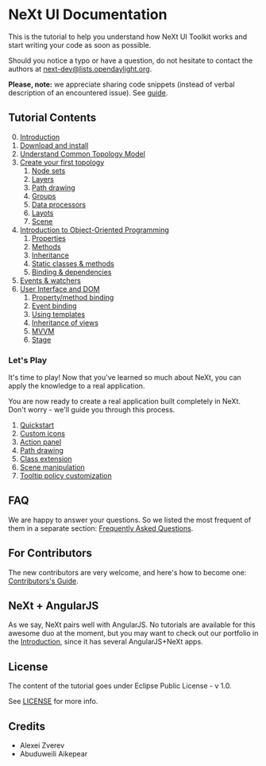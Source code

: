 # NeXt UI Documentation

This is the tutorial to help you understand how NeXt UI Toolkit works and start writing your code as soon as possible.

Should you notice a typo or have a question, do not hesitate to contact the authors at <next-dev@lists.opendaylight.org>.

**Please, note:** we appreciate sharing code snippets (instead of verbal description of an encountered issue). See [guide](./tutorials/code-snippet-publishing-guide.md).

## Tutorial Contents
0. [Introduction](./tutorials/tutorial-000.md)
1. [Download and install](./tutorials/tutorial-001.md)
2. [Understand Common Topology Model](./tutorials/tutorial-002.md)
3. [Create your first topology](./tutorials/tutorial-003.md)
    1. [Node sets](./tutorials/tutorial-003-01.md)
    2. [Layers](./tutorials/tutorial-003-02.md)
    3. [Path drawing](./tutorials/tutorial-003-03.md)
    4. [Groups](./tutorials/tutorial-003-04.md)
    5. [Data processors](./tutorials/tutorial-003-05.md)
    6. [Layots](./tutorials/tutorial-003-06.md)
    7. [Scene](./tutorials/tutorial-003-07.md)
4. [Introduction to Object-Oriented Programming](/tutorials/tutorial-004.md)
    1. [Properties](./tutorials/tutorial-004-01.md)
    2. [Methods](./tutorials/tutorial-004-02.md)
    3. [Inheritance](./tutorials/tutorial-004-03.md)
    4. [Static classes & methods](./tutorials/tutorial-004-04.md)
    5. [Binding & dependencies](./tutorials/tutorial-004-05.md)
5. [Events & watchers](./tutorials/tutorial-005.md)
6. [User Interface and DOM](./tutorials/tutorial-006.md)
	1. [Property/method binding](./tutorials/tutorial-006-01.md)
	2. [Event binding](./tutorials/tutorial-006-02.md)
	3. [Using templates](./tutorials/tutorial-006-03.md)
	4. [Inheritance of views](./tutorials/tutorial-006-04.md)
	5. [MVVM](./tutorials/tutorial-006-05.md)
	6. [Stage](./tutorials/tutorial-006-06.md)

### Let's Play

It's time to play! Now that you've learned so much about NeXt, you can apply the knowledge to a real application.

You are now ready to create a real application built completely in NeXt. Don't worry - we'll guide you through this process.

1. [Quickstart](./tutorials/letsplay/letsplay-01.md)
2. [Custom icons](./tutorials/letsplay/letsplay-02.md)
3. [Action panel](./tutorials/letsplay/letsplay-03.md)
4. [Path drawing](./tutorials/letsplay/letsplay-04.md)
5. [Class extension](./tutorials/letsplay/letsplay-05.md)
6. [Scene manipulation](./tutorials/letsplay/letsplay-06.md)
7. [Tooltip policy customization](./tutorials/letsplay/letsplay-07.md)

## FAQ
We are happy to answer your questions. So we listed the most frequent of them in a separate section: [Frequently Asked Questions](tutorials/faq.md).

## For Contributors
The new contributors are very welcome, and here's how to become one: [Contributors's Guide](tutorials/contributors-guide.md).

## NeXt + AngularJS
As we say, NeXt pairs well with AngularJS. No tutorials are available for this awesome duo at the moment, but you may want to check out our portfolio in the [Introduction](tutorials/tutorial-000.md), since it has several AngularJS+NeXt apps.

## License
The content of the tutorial goes under Eclipse Public License - v 1.0.

See [LICENSE](./LICENSE) for more info.

## Credits
* Alexei Zverev
* Abuduweili Aikepear